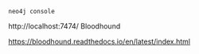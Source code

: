 ```
neo4j console
```

http://localhost:7474/
Bloodhound

https://bloodhound.readthedocs.io/en/latest/index.html
